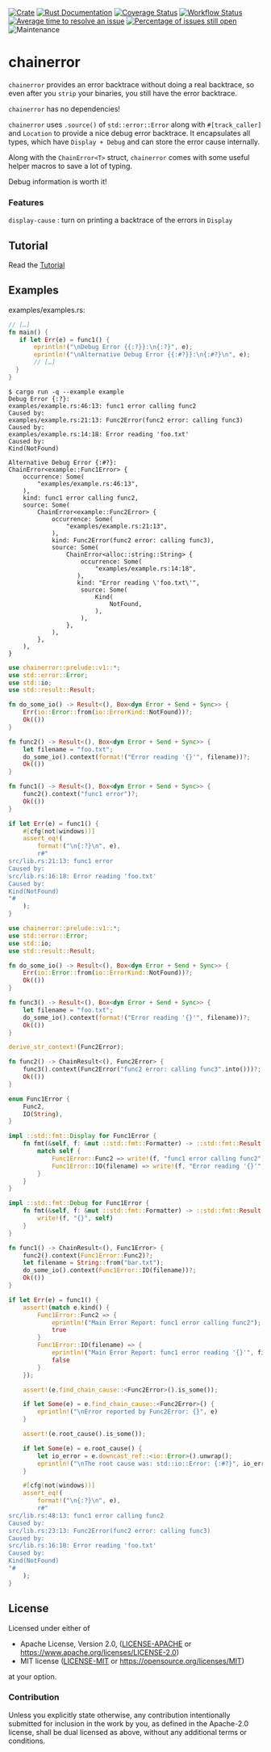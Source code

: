 [![Crate](https://img.shields.io/crates/v/chainerror.svg)](https://crates.io/crates/chainerror)
[![Rust Documentation](https://img.shields.io/badge/api-rustdoc-blue.svg)](https://docs.rs/chainerror/)
[![Coverage Status](https://coveralls.io/repos/github/haraldh/chainerror/badge.svg?branch=master)](https://coveralls.io/github/haraldh/chainerror?branch=master)
[![Workflow Status](https://github.com/haraldh/chainerror/workflows/Rust/badge.svg)](https://github.com/haraldh/chainerror/actions?query=workflow%3A%22Rust%22)
[![Average time to resolve an issue](https://isitmaintained.com/badge/resolution/haraldh/chainerror.svg)](https://isitmaintained.com/project/haraldh/chainerror "Average time to resolve an issue")
[![Percentage of issues still open](https://isitmaintained.com/badge/open/haraldh/chainerror.svg)](https://isitmaintained.com/project/haraldh/chainerror "Percentage of issues still open")
![Maintenance](https://img.shields.io/badge/maintenance-activly--developed-brightgreen.svg)

# chainerror

`chainerror` provides an error backtrace without doing a real backtrace, so even after you `strip` your
binaries, you still have the error backtrace.

`chainerror` has no dependencies!

`chainerror` uses `.source()` of `std::error::Error` along with `#[track_caller]` and `Location` to provide a nice debug error backtrace.
It encapsulates all types, which have `Display + Debug` and can store the error cause internally.

Along with the `ChainError<T>` struct, `chainerror` comes with some useful helper macros to save a lot of typing.

Debug information is worth it!

### Features

`display-cause`
: turn on printing a backtrace of the errors in `Display`

## Tutorial

Read the [Tutorial](https://haraldh.github.io/chainerror/tutorial1.html)

## Examples

examples/examples.rs:
```rust
// […]
fn main() {
   if let Err(e) = func1() {
       eprintln!("\nDebug Error {{:?}}:\n{:?}", e);
       eprintln!("\nAlternative Debug Error {{:#?}}:\n{:#?}\n", e);
       // […]
  }
}
```

```console
$ cargo run -q --example example
Debug Error {:?}:
examples/example.rs:46:13: func1 error calling func2
Caused by:
examples/example.rs:21:13: Func2Error(func2 error: calling func3)
Caused by:
examples/example.rs:14:18: Error reading 'foo.txt'
Caused by:
Kind(NotFound)

Alternative Debug Error {:#?}:
ChainError<example::Func1Error> {
    occurrence: Some(
        "examples/example.rs:46:13",
    ),
    kind: func1 error calling func2,
    source: Some(
        ChainError<example::Func2Error> {
            occurrence: Some(
                "examples/example.rs:21:13",
            ),
            kind: Func2Error(func2 error: calling func3),
            source: Some(
                ChainError<alloc::string::String> {
                    occurrence: Some(
                        "examples/example.rs:14:18",
                   ),
                   kind: "Error reading \'foo.txt\'",
                    source: Some(
                        Kind(
                            NotFound,
                        ),
                    ),
                },
            ),
        },
    ),
}
```

```rust
use chainerror::prelude::v1::*;
use std::error::Error;
use std::io;
use std::result::Result;

fn do_some_io() -> Result<(), Box<dyn Error + Send + Sync>> {
    Err(io::Error::from(io::ErrorKind::NotFound))?;
    Ok(())
}

fn func2() -> Result<(), Box<dyn Error + Send + Sync>> {
    let filename = "foo.txt";
    do_some_io().context(format!("Error reading '{}'", filename))?;
    Ok(())
}

fn func1() -> Result<(), Box<dyn Error + Send + Sync>> {
    func2().context("func1 error")?;
    Ok(())
}

if let Err(e) = func1() {
    #[cfg(not(windows))]
    assert_eq!(
        format!("\n{:?}\n", e),
        r#"
src/lib.rs:21:13: func1 error
Caused by:
src/lib.rs:16:18: Error reading 'foo.txt'
Caused by:
Kind(NotFound)
"#
    );
}
```


```rust
use chainerror::prelude::v1::*;
use std::error::Error;
use std::io;
use std::result::Result;

fn do_some_io() -> Result<(), Box<dyn Error + Send + Sync>> {
    Err(io::Error::from(io::ErrorKind::NotFound))?;
    Ok(())
}

fn func3() -> Result<(), Box<dyn Error + Send + Sync>> {
    let filename = "foo.txt";
    do_some_io().context(format!("Error reading '{}'", filename))?;
    Ok(())
}

derive_str_context!(Func2Error);

fn func2() -> ChainResult<(), Func2Error> {
    func3().context(Func2Error("func2 error: calling func3".into()))?;
    Ok(())
}

enum Func1Error {
    Func2,
    IO(String),
}

impl ::std::fmt::Display for Func1Error {
    fn fmt(&self, f: &mut ::std::fmt::Formatter) -> ::std::fmt::Result {
        match self {
            Func1Error::Func2 => write!(f, "func1 error calling func2"),
            Func1Error::IO(filename) => write!(f, "Error reading '{}'", filename),
        }
    }
}

impl ::std::fmt::Debug for Func1Error {
    fn fmt(&self, f: &mut ::std::fmt::Formatter) -> ::std::fmt::Result {
        write!(f, "{}", self)
    }
}

fn func1() -> ChainResult<(), Func1Error> {
    func2().context(Func1Error::Func2)?;
    let filename = String::from("bar.txt");
    do_some_io().context(Func1Error::IO(filename))?;
    Ok(())
}

if let Err(e) = func1() {
    assert!(match e.kind() {
        Func1Error::Func2 => {
            eprintln!("Main Error Report: func1 error calling func2");
            true
        }
        Func1Error::IO(filename) => {
            eprintln!("Main Error Report: func1 error reading '{}'", filename);
            false
        }
    });

    assert!(e.find_chain_cause::<Func2Error>().is_some());

    if let Some(e) = e.find_chain_cause::<Func2Error>() {
        eprintln!("\nError reported by Func2Error: {}", e)
    }

    assert!(e.root_cause().is_some());

    if let Some(e) = e.root_cause() {
        let io_error = e.downcast_ref::<io::Error>().unwrap();
        eprintln!("\nThe root cause was: std::io::Error: {:#?}", io_error);
    }

    #[cfg(not(windows))]
    assert_eq!(
        format!("\n{:?}\n", e),
        r#"
src/lib.rs:48:13: func1 error calling func2
Caused by:
src/lib.rs:23:13: Func2Error(func2 error: calling func3)
Caused by:
src/lib.rs:16:18: Error reading 'foo.txt'
Caused by:
Kind(NotFound)
"#
    );
}
```

## License

Licensed under either of

* Apache License, Version 2.0, ([LICENSE-APACHE](LICENSE-APACHE) or https://www.apache.org/licenses/LICENSE-2.0)
* MIT license ([LICENSE-MIT](LICENSE-MIT) or https://opensource.org/licenses/MIT)

at your option.

### Contribution

Unless you explicitly state otherwise, any contribution intentionally
submitted for inclusion in the work by you, as defined in the Apache-2.0
license, shall be dual licensed as above, without any additional terms or
conditions.
